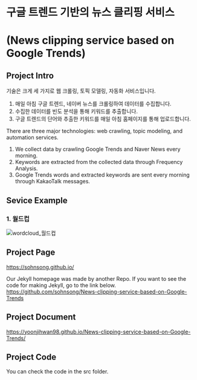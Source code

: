 # 구글 트렌드 기반의 뉴스 클리핑 서비스 
# (News clipping service based on Google Trends)

## Project Intro

기술은 크게 세 가지로 웹 크롤링, 토픽 모델링, 자동화 서비스입니다. 

1.	매일 아침 구글 트렌드, 네이버 뉴스를 크롤링하여 데이터를 수집합니다.
2.	수집한 데이터를 빈도 분석을 통해 키워드를 추출합니다. 
3.	구글 트렌드의 단어와 추출한 키워드를 매일 아침 홈페이지를 통해 업로드합니다. 

There are three major technologies: web crawling, topic modeling, and automation services.

1. We collect data by crawling Google Trends and Naver News every morning.
2. Keywords are extracted from the collected data through Frequency Analysis.
3. Google Trends words and extracted keywords are sent every morning through KakaoTalk messages.

## Sevice Example
### 1. 월드컵
![wordcloud_월드컵](https://user-images.githubusercontent.com/80117196/206650921-f208cb0e-9a03-4979-a482-d2e48c53b323.png)

## Project Page
https://sohnsong.github.io/

Our Jekyll homepage was made by another Repo. If you want to see the code for making Jekyll, go to the link below.
https://github.com/sohnsong/News-clipping-service-based-on-Google-Trends

## Project Document

https://yoonjihwan98.github.io/News-clipping-service-based-on-Google-Trends/


## Project Code

You can check the code in the src folder.
